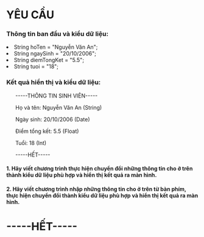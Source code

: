<h1>YÊU CẦU</h1>
<h3>Thông tin ban đầu và kiểu dữ liệu:</h3>
<li>String hoTen = "Nguyễn Văn An";</li>
<li>String ngaySinh = "20/10/2006";</li>
<li>String diemTongKet = "5.5";</li>
<li>String tuoi = "18";</li>
<h3>Kết quả hiển thị và kiểu dữ liệu:</h3>
<ol>-----THÔNG TIN SINH VIÊN-----</ol>
<ol>Họ và tên: Nguyễn Văn An (String)</ol>
<ol>Ngày sinh: 20/10/2006 (Date)</ol>
<ol>Điểm tổng kết: 5.5 (Float)</ol>
<ol>Tuổi: 18 (Int)</ol>
<ol>-----HẾT-----</ol>
<h4>1. Hãy viết chương trình thực hiện chuyển đổi những thông tin cho ở trên thành kiểu dữ liệu phù hợp và hiển thị kết quả ra màn hình.</h4>
<h4>2. Hãy viết chương trình nhập những thông tin cho ở trên từ bàn phím, thực hiện chuyển đổi thành kiểu dữ liệu phù hợp và hiển thị kết quả ra màn hình.</h4>
<h1>-----HẾT-----</h1>
